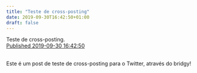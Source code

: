 ```yaml
---
title: "Teste de cross-posting"
date: 2019-09-30T16:42:50+01:00
draft: false
---
```


<article class="h-entry">
  <div class="e-content p-name">Teste de cross-posting.</div>

  <a class="u-url" href="https://paulopinto.xyz/2019/09/25/test2/">
    Published <time class="dt-published">2019-09-30 16:42:50</time>
  </a>
</article>
<br>

<a href="https://brid.gy/publish/twitter"></a>

Este é um post de teste de cross-posting para o Twitter, através do bridgy!

